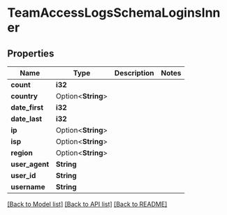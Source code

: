 # TeamAccessLogsSchemaLoginsInner

## Properties

Name | Type | Description | Notes
------------ | ------------- | ------------- | -------------
**count** | **i32** |  | 
**country** | Option<**String**> |  | 
**date_first** | **i32** |  | 
**date_last** | **i32** |  | 
**ip** | Option<**String**> |  | 
**isp** | Option<**String**> |  | 
**region** | Option<**String**> |  | 
**user_agent** | **String** |  | 
**user_id** | **String** |  | 
**username** | **String** |  | 

[[Back to Model list]](../README.md#documentation-for-models) [[Back to API list]](../README.md#documentation-for-api-endpoints) [[Back to README]](../README.md)


